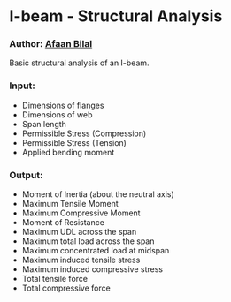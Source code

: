 I-beam - Structural Analysis
=========================

### Author: [Afaan Bilal](https://afaan.dev)

Basic structural analysis of an I-beam.

### Input:
- Dimensions of flanges
- Dimensions of web
- Span length
- Permissible Stress (Compression)
- Permissible Stress (Tension)
- Applied bending moment

### Output:
- Moment of Inertia (about the neutral axis)
- Maximum Tensile Moment
- Maximum Compressive Moment
- Moment of Resistance
- Maximum UDL across the span
- Maximum total load across the span
- Maximum concentrated load at midspan
- Maximum induced tensile stress 
- Maximum induced compressive stress
- Total tensile force
- Total compressive force
